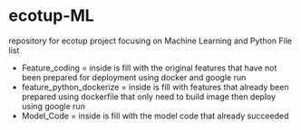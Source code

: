 # ecotup-ML
repository for ecotup project focusing on Machine Learning and Python 
File list
- Feature_coding = inside is fill with the original features that have not been prepared for deployment using docker and google run
- feature_python_dockerize = inside is fill with features that already been prepared using dockerfile that only need to build image then deploy using google run
- Model_Code = inside is fill with the model code that already succeeded 
